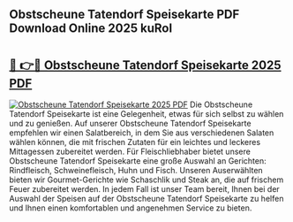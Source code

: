 ## Obstscheune Tatendorf Speisekarte PDF Download Online 2025 kuRoI

# <h2><a href="http://gccesqw.nevu.top/?p=Obstscheune+Tatendorf+Speisekarte">🔗 👉🔴 Obstscheune Tatendorf Speisekarte 2025 PDF</a></h2>

[![Obstscheune Tatendorf Speisekarte 2025 PDF](https://i.imgur.com/dBaPXMq.png)](http://gccesqw.nevu.top/?p=Obstscheune+Tatendorf+Speisekarte)
Die Obstscheune Tatendorf Speisekarte ist eine Gelegenheit, etwas für sich selbst zu wählen und zu genießen. Auf unserer Obstscheune Tatendorf Speisekarte empfehlen wir einen Salatbereich, in dem Sie aus verschiedenen Salaten wählen können, die mit frischen Zutaten für ein leichtes und leckeres Mittagessen zubereitet werden. Für Fleischliebhaber bietet unsere Obstscheune Tatendorf Speisekarte eine große Auswahl an Gerichten: Rindfleisch, Schweinefleisch, Huhn und Fisch. Unseren Auserwählten bieten wir Gourmet-Gerichte wie Schaschlik und Steak an, die auf frischem Feuer zubereitet werden. In jedem Fall ist unser Team bereit, Ihnen bei der Auswahl der Speisen auf der Obstscheune Tatendorf Speisekarte zu helfen und Ihnen einen komfortablen und angenehmen Service zu bieten.
